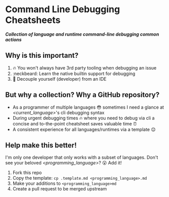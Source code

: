# Command Line Debugging Cheatsheets

***Collection of language and runtime command-line debugging common actions***

## Why is this important?
1. :fire: You won't always have 3rd party tooling when debugging an issue
2. :neckbeard: Learn the native builtin support for debugging
3. :muscle: Decouple yourself (developer) from an IDE

## But why a collection? Why a GitHub repository?

- As a programmer of multiple languages :flushed: sometimes I need a glance at *<current_language>*'s cli debugging syntax
- During urgent debugging times :fire: where you need to debug via cli a concise and to-the-point cheatsheet saves valuable time :alarm_clock:
- A consistent experience for all languages/runtimes via a template :relieved: 

## Help make this better!

I'm only one developer that only works with a subset of languages. Don't see your beloved *<programming_language>*? :open_mouth: Add it!

1. Fork this repo
2. Copy the template: `cp .template.md <programming_language>.md`
3. Make your additions to `<programming_language>md`
4. Create a pull request to be merged upstream
